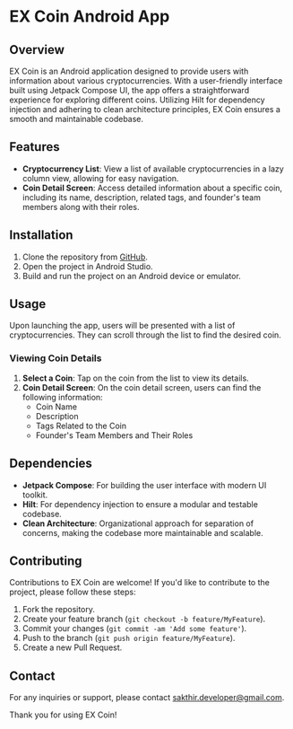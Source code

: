 # EX Coin Android App

## Overview
EX Coin is an Android application designed to provide users with information about various cryptocurrencies. With a user-friendly interface built using Jetpack Compose UI, the app offers a straightforward experience for exploring different coins. Utilizing Hilt for dependency injection and adhering to clean architecture principles, EX Coin ensures a smooth and maintainable codebase.

## Features
- **Cryptocurrency List**: View a list of available cryptocurrencies in a lazy column view, allowing for easy navigation.
- **Coin Detail Screen**: Access detailed information about a specific coin, including its name, description, related tags, and founder's team members along with their roles.

## Installation
1. Clone the repository from [GitHub](https://github.com/Sakthi-Developer/EXCoins.git).
2. Open the project in Android Studio.
3. Build and run the project on an Android device or emulator.

## Usage
Upon launching the app, users will be presented with a list of cryptocurrencies. They can scroll through the list to find the desired coin.

### Viewing Coin Details
1. **Select a Coin**: Tap on the coin from the list to view its details.
2. **Coin Detail Screen**: On the coin detail screen, users can find the following information:
   - Coin Name
   - Description
   - Tags Related to the Coin
   - Founder's Team Members and Their Roles

## Dependencies
- **Jetpack Compose**: For building the user interface with modern UI toolkit.
- **Hilt**: For dependency injection to ensure a modular and testable codebase.
- **Clean Architecture**: Organizational approach for separation of concerns, making the codebase more maintainable and scalable.

## Contributing
Contributions to EX Coin are welcome! If you'd like to contribute to the project, please follow these steps:
1. Fork the repository.
2. Create your feature branch (`git checkout -b feature/MyFeature`).
3. Commit your changes (`git commit -am 'Add some feature'`).
4. Push to the branch (`git push origin feature/MyFeature`).
5. Create a new Pull Request.


## Contact
For any inquiries or support, please contact [sakthir.developer@gmail.com](mailto:sakthir.developer@gmail.com).

Thank you for using EX Coin!
